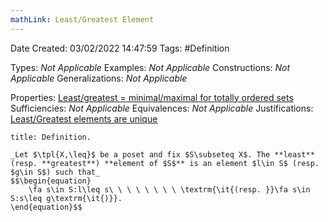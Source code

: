 ```yaml
---
mathLink: Least/Greatest Element
---
```


<div class="topSpace"></div>

Date Created: 03/02/2022 14:47:59
Tags: #Definition

Types: _Not Applicable_
Examples: _Not Applicable_
Constructions: _Not Applicable_
Generalizations: _Not Applicable_

Properties: [Least/greatest $=$ minimal/maximal for totally ordered sets](Least%20or%20greatest%20equals%20minimal%20or%20maximal%20for%20totally%20ordered%20sets.md)
Sufficiencies: _Not Applicable_
Equivalences: _Not Applicable_
Justifications: [Least/Greatest elements are unique](Least%20slash%20Greatest%20elements%20are%20unique.md)

``` ad-Definition
title: Definition.

_Let $\tpl{X,\leq}$ be a poset and fix $S\subseteq X$. The **least** (resp. **greatest**) **element of $S$** is an element $l\in S$ (resp. $g\in S$) such that_
$$\begin{equation}
    \fa s\in S:l\leq s\ \ \ \ \ \ \ \ \textrm{\it{(resp. }}\fa s\in S:s\leq g\textrm{\it{)}}.
\end{equation}$$

```
